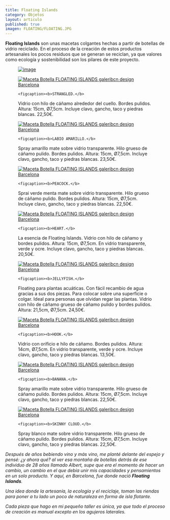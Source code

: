 ```yaml
---
title: Floating Islands
category: Objetos
layout: articulo
published: true
imagen: FLOATING/FLOATING.JPG
---
```



**Floating Islands** son unas macetas colgantes hechas a partir de botellas de vidrio reciclado. En el proceso de la creación de estos productos artesanales los pocos residuos que se generan se reciclan, ya que valores como ecología y sostenibilidad son los pilares de este proyecto. 

<figure>
	<a href="/images/FLOATING/strangled2.jpg"><img src="/images/FLOATING/strangled2.jpg" alt="image"></a>  
</figure>

<div class="figure-group">
<figure>
	<a href="/images/FLOATING/strangled.jpg"><img src="/images/FLOATING/strangled.jpg" alt="Maceta Botella FLOATING ISLANDS galeribcn design Barcelona"></a>
	
	<figcaption><b>STRANGLED.</b>
Vidrio con hilo de cáñamo alrededor del cuello. Bordes pulidos. Altura: 15cm, Ø7,5cm. Incluye clavo, gancho, taco y piedras blancas. 22,50€.
</figure>

<figure>
	<a href="/images/FLOATING/labioamarillo.jpg"><img src="/images/FLOATING/labioamarillo.jpg" alt="Maceta Botella FLOATING ISLANDS galeribcn design Barcelona"></a>

	<figcaption><b>LABIO AMARILLO.</b> 
Spray amarillo mate sobre vidrio transparente. Hilo grueso de cáñamo pulido. Bordes pulidos. Altura: 15cm, Ø7,5cm. Incluye clavo, gancho, taco y piedras blancas. 23,50€.</figcaption>
</figure>

<figure>
	<a href="/images/FLOATING/peacock.jpg"><img src="/images/FLOATING/peacock.jpg" alt="Maceta Botella FLOATING ISLANDS galeribcn design Barcelona"></a>

	<figcaption><b>PEACOCK.</b> 
Sprai verde menta mate sobre vidrio transparente. Hilo grueso de cáñamo pulido. Bordes pulidos. Altura: 15cm, Ø7,5cm. Incluye clavo, gancho, taco y piedras blancas. 22,50€.
</figcaption>
</figure>

<figure>
	<a href="/images/FLOATING/HEART.jpg"><img src="/images/FLOATING/HEART.jpg" alt="Maceta Botella FLOATING ISLANDS galeribcn design Barcelona"></a>

	<figcaption><b>HEART.</b> 
La esencia de Floating Islands. Vidrio con hilo de cáñamo y bordes pulidos. Altura: 15cm, Ø7,5cm. En vidrio transparente, verde y ocre. Incluye clavo, gancho, taco y piedras blancas. 20,50€.
</figcaption>
</figure>

<figure>
	<a href="/images/FLOATING/jellyfish.jpg"><img src="/images/FLOATING/jellyfish.jpg" alt="Maceta Botella FLOATING ISLANDS galeribcn design Barcelona"></a>

	<figcaption><b>JELLYFISH.</b> 
Floating para plantas acuáticas. Con fácil recambio de agua gracias a sus dos piezas. Para colocar sobre una superficie o colgar. Ideal para personas que olvidan regar las plantas.  Vidrio con hilo de cáñamo grueso de cáñamo pulido y bordes pulidos. Altura: 21,5cm, Ø7,5cm. 24,50€.
</figcaption>
</figure>

<figure>
	<a href="/images/FLOATING/hook.jpg"><img src="/images/FLOATING/hook.jpg" alt="Maceta Botella FLOATING ISLANDS galeribcn design Barcelona"></a>

	<figcaption><b>HOOK.</b> 
Vidrio con orificio e hilo de cáñamo. Bordes pulidos. Altura: 14cm, Ø7,5cm. En vidrio transparente, verde y ocre. Incluye clavo, gancho, taco y piedras blancas. 13,50€.</figcaption>
</figure>

<figure>
	<a href="/images/FLOATING/banana.jpg"><img src="/images/banana.jpg" alt="Maceta Botella FLOATING ISLANDS galeribcn design Barcelona"></a>

	<figcaption><b>BANANA.</b> 
Spray amarillo mate sobre vidrio transparente. Hilo grueso de cáñamo pulido. Bordes pulidos. Altura: 15cm, Ø7,5cm. Incluye clavo, gancho, taco y piedras blancas. 22,50€.</figcaption>
</figure>

<figure>
	<a href="/images/FLOATING/skinnnycloud.jpg"><img src="/images/FLOATING/skinnnycloud.jpg" alt="Maceta Botella FLOATING ISLANDS galeribcn design Barcelona"></a>
	
	<figcaption><b>SKINNY CLOUD.</b> 
Spray blanco mate sobre vidrio transparente. Hilo grueso de cáñamo pulido. Bordes pulidos. Altura: 15cm, Ø7,5cm. Incluye clavo, gancho, taco y piedras blancas. 22,50€.</figcaption>
</figure>
</div>


_Después de años bebiendo vino y más vino, me planté delante del espejo y pensé: ¿y ahora qué? al ver esa montaña de botellas detrás de ese individuo de 28 años llamado Albert, supe que era el momento de hacer un cambio, un cambio en el que debía unir mis capacidades y pensamientos en un solo producto. Y aquí, en Barcelona, fue donde nació **Floating Islands**._

_Una idea donde la artesanía, la ecología y el reciclaje, toman las riendas para poner a tu lado un poco de naturaleza en forma de isla flotante._

_Cada pieza que hago en mi pequeño taller es única, ya que todo el proceso de creación es manual excepto en los agujeros laterales._
